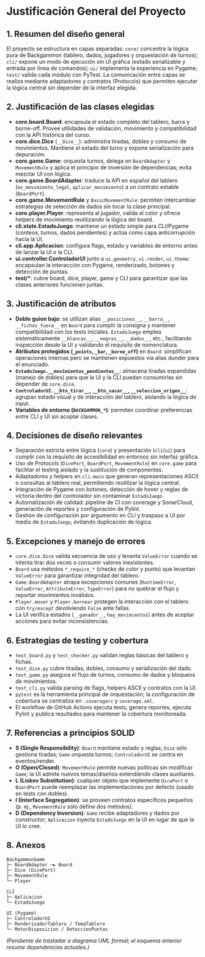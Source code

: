 # Justificación General del Proyecto

## 1. Resumen del diseño general
El proyecto se estructura en capas separadas: `core/` concentra la lógica pura de Backgammon (tablero, dados, jugadores y orquestación de turnos); `cli/` expone un modo de ejecución sin UI gráfica (estado serializable y entrada por línea de comandos); `ui/` implementa la experiencia en Pygame; `test/` valida cada módulo con PyTest. La comunicación entre capas se realiza mediante adaptadores y contratos (Protocols) que permiten ejecutar la lógica central sin depender de la interfaz elegida.

## 2. Justificación de las clases elegidas
- **core.board.Board**: encapsula el estado completo del tablero, barra y borne-off. Provee utilidades de validación, movimiento y compatibilidad con la API histórica del curso.
- **core.dice.Dice** (`__Dice__`): administra tiradas, dobles y consumo de movimientos. Mantiene el estado del turno y expone serialización para depuración.
- **core.game.Game**: orquesta turnos, delega en `BoardAdapter` y `MovementRule` y aplica el principio de inversión de dependencias; evita mezclar UI con lógica.
- **core.game.BoardAdapter**: traduce la API en español del tablero (`es_movimiento_legal`, `aplicar_movimiento`) a un contrato estable (`BoardPort`).
- **core.game.MovementRule** y `BasicMovementRule`: permiten intercambiar estrategias de selección de dados sin tocar la clase principal.
- **core.player.Player**: representa al jugador, valida el color y ofrece helpers de movimiento reutilizando la lógica del board.
- **cli.state.EstadoJuego**: mantiene un estado simple para CLI/Pygame (conteos, turnos, dados pendientes) y actúa como capa anticorrupción hacia la UI.
- **cli.app.Aplicacion**: configura flags, estado y variables de entorno antes de lanzar la UI o la CLI.
- **ui.controller.ControladorUI** junto a `ui.geometry`, `ui.render`, `ui.theme`: encapsulan la interacción con Pygame, renderizado, botones y detección de puntas.
- **test/\***: cubre board, dice, player, game y CLI para garantizar que las clases anteriores funcionen juntas.

## 3. Justificación de atributos
- **Doble guion bajo**: se utilizan alias `__posiciones__`, `__barra__`, `__fichas_fuera__` en `Board` para cumplir la consigna y mantener compatibilidad con los tests iniciales. `EstadoJuego` emplea sistemáticamente `__blancas__`, `__negras__`, `__dados__`, etc., facilitando inspección desde la UI y validando el requisito de nomenclatura.
- **Atributos protegidos (`_points`, `_bar`, `_borne_off`)** en `Board`: simplifican operaciones internas pero se mantienen expuestos vía alias dunder para el enunciado.
- **`EstadoJuego.__movimientos_pendientes__`**: almacena tiradas expandidas (manejo de dobles) para que la UI y la CLI puedan consumirlas sin depender de `core.dice`.
- **`ControladorUI.__btn_tirar__`, `__btn_sacar__`, `__seleccion_origen__`**: agrupan estado visual y de interacción del tablero, aislando la lógica de input.
- **Variables de entorno (`BACKGAMMON_*`)**: permiten coordinar preferencias entre CLI y UI sin acoplar clases.

## 4. Decisiones de diseño relevantes
- Separación estricta entre lógica (`core`) y presentación (`cli`/`ui`) para cumplir con la requisito de accesibilidad en entornos sin interfaz gráfica.
- Uso de Protocols (`DicePort`, `BoardPort`, `MovementRule`) en `core.game` para facilitar el testing aislado y la sustitución de componentes.
- Adaptadores y helpers en `cli.main` que generan representaciones ASCII o consultas al tablero real, permitiendo reutilizar la lógica central.
- Integración de Pygame con botones, detección de hover y reglas de victoria dentro del controlador sin contaminar `EstadoJuego`.
- Automatización de calidad: pipeline de CI con coverage y SonarCloud, generación de reportes y configuración de Pylint.
- Gestión de configuración por argumento en CLI y traspaso a UI por medio de `EstadoJuego`, evitando duplicación de lógica.

## 5. Excepciones y manejo de errores
- `core.dice.Dice` valida secuencia de uso y levanta `ValueError` cuando se intenta tirar dos veces o consumir valores inexistentes.
- `Board` usa métodos `*_require_*` (checks de color y punto) que levantan `ValueError` para garantizar integridad del tablero.
- `Game.BoardAdapter` atrapa excepciones comunes (`RuntimeError`, `ValueError`, `AttributeError`, `TypeError`) para no quebrar el flujo y reportar movimientos inválidos.
- `Player.mover` y `Player.bornear` protegen la interacción con el tablero con `try/except` devolviendo `False` ante fallas.
- La UI verifica estados (`__ganador__`, `hay_movimientos`) antes de aceptar acciones para evitar inconsistencias.

## 6. Estrategias de testing y cobertura
- `test_board.py` y `test_checker.py` validan reglas básicas del tablero y fichas.
- `test_dice.py` cubre tiradas, dobles, consumo y serialización del dado.
- `test_game.py` asegura el flujo de turnos, consumo de dados y bloqueos de movimientos.
- `test_cli.py` valida parsing de flags, helpers ASCII y contratos con la UI.
- `pytest` es la herramienta principal de orquestación; la configuración de cobertura se centraliza en `.coveragerc` y `coverage.xml`.
- El workflow de GitHub Actions ejecuta tests, genera reportes, ejecuta Pylint y publica resultados para mantener la cobertura monitoreada.

## 7. Referencias a principios SOLID
- **S (Single Responsibility)**: `Board` mantiene estado y reglas; `Dice` sólo gestiona tiradas; `Game` orquesta turnos; `ControladorUI` se centra en eventos/render.
- **O (Open/Closed)**: `MovementRule` permite nuevas políticas sin modificar `Game`; la UI admite nuevos temas/diseños extendiendo clases auxiliares.
- **L (Liskov Substitution)**: cualquier objeto que implemente `DicePort` o `BoardPort` puede reemplazar las implementaciones por defecto (usado en tests con dobles).
- **I (Interface Segregation)**: se proveen contratos específicos pequeños (p. ej., `MovementRule` sólo define dos métodos).
- **D (Dependency Inversion)**: `Game` recibe adaptadores y dados por constructor; `Aplicacion` inyecta `EstadoJuego` en la UI en lugar de que la UI lo cree.

## 8. Anexos
```
BackgammonGame
├─ BoardAdapter ─► Board
├─ Dice (DicePort)
├─ MovementRule
└─ Player

CLI
├─ Aplicacion
└─ EstadoJuego

UI (Pygame)
├─ ControladorUI
├─ RenderizadorTablero / TemaTablero
└─ MotorDisposicion / DeteccionPuntas
```
*(Pendiente de trasladar a diagrama UML formal; el esquema anterior resume dependencias actuales.)*
